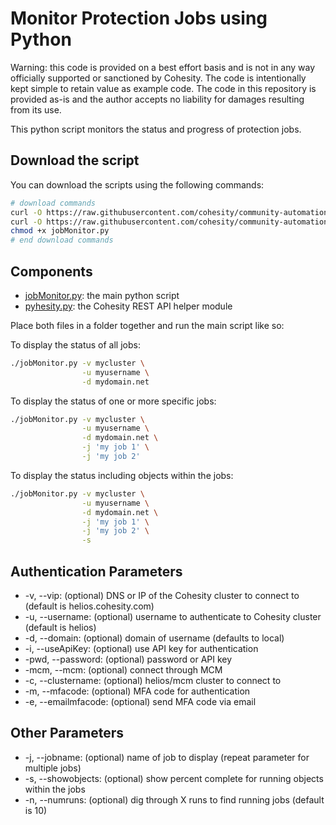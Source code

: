 # Monitor Protection Jobs using Python

Warning: this code is provided on a best effort basis and is not in any way officially supported or sanctioned by Cohesity. The code is intentionally kept simple to retain value as example code. The code in this repository is provided as-is and the author accepts no liability for damages resulting from its use.

This python script monitors the status and progress of protection jobs.

## Download the script

You can download the scripts using the following commands:

```bash
# download commands
curl -O https://raw.githubusercontent.com/cohesity/community-automation-samples/main/python/jobMonitor/jobMonitor.py
curl -O https://raw.githubusercontent.com/cohesity/community-automation-samples/main/python/pyhesity.py
chmod +x jobMonitor.py
# end download commands
```

## Components

* [jobMonitor.py](https://raw.githubusercontent.com/cohesity/community-automation-samples/main/python/jobMonitor/jobMonitor.py): the main python script
* [pyhesity.py](https://raw.githubusercontent.com/cohesity/community-automation-samples/main/python/pyhesity/pyhesity.py): the Cohesity REST API helper module

Place both files in a folder together and run the main script like so:

To display the status of all jobs:

```bash
./jobMonitor.py -v mycluster \
                -u myusername \
                -d mydomain.net
```

To display the status of one or more specific jobs:

```bash
./jobMonitor.py -v mycluster \
                -u myusername \
                -d mydomain.net \
                -j 'my job 1' \
                -j 'my job 2'
```

To display the status including objects within the jobs:

```bash
./jobMonitor.py -v mycluster \
                -u myusername \
                -d mydomain.net \
                -j 'my job 1' \
                -j 'my job 2' \
                -s
```

## Authentication Parameters

* -v, --vip: (optional) DNS or IP of the Cohesity cluster to connect to (default is helios.cohesity.com)
* -u, --username: (optional) username to authenticate to Cohesity cluster (default is helios)
* -d, --domain: (optional) domain of username (defaults to local)
* -i, --useApiKey: (optional) use API key for authentication
* -pwd, --password: (optional) password or API key
* -mcm, --mcm: (optional) connect through MCM
* -c, --clustername: (optional) helios/mcm cluster to connect to
* -m, --mfacode: (optional) MFA code for authentication
* -e, --emailmfacode: (optional) send MFA code via email

## Other Parameters

* -j, --jobname: (optional) name of job to display (repeat parameter for multiple jobs)
* -s, --showobjects: (optional) show percent complete for running objects within the jobs
* -n, --numruns: (optional) dig through X runs to find running jobs (default is 10)
